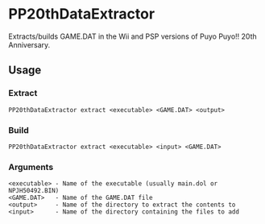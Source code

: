 PP20thDataExtractor
==============

Extracts/builds GAME.DAT in the Wii and PSP versions of Puyo Puyo!! 20th Anniversary.

## Usage
### Extract
```
PP20thDataExtractor extract <executable> <GAME.DAT> <output>
```

### Build
```
PP20thDataExtractor extract <executable> <input> <GAME.DAT>
```

### Arguments
```
<executable> - Name of the executable (usually main.dol or NPJH50492.BIN)
<GAME.DAT>   - Name of the GAME.DAT file
<output>     - Name of the directory to extract the contents to
<input>      - Name of the directory containing the files to add
```